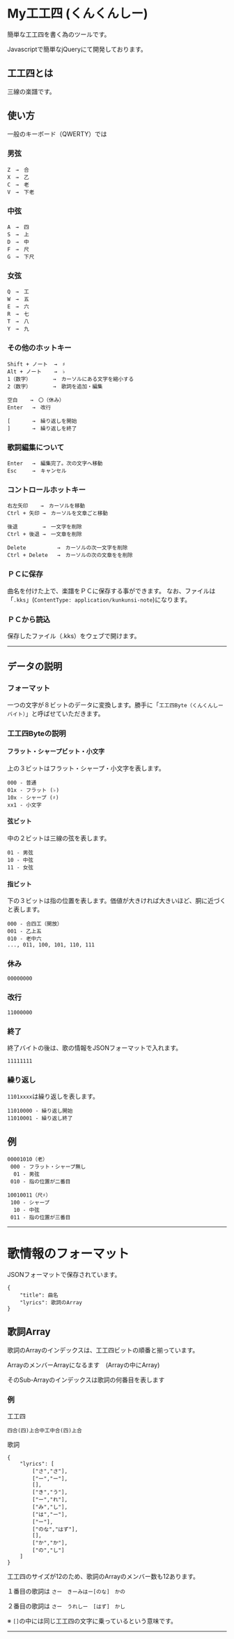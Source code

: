 # My工工四 (くんくんしー)

簡単な工工四を書く為のツールです。

Javascriptで簡単なjQueryにて開発しております。

## 工工四とは

三線の楽譜です。

## 使い方

一般のキーボード（QWERTY）では

### 男弦
```
Z　→　合
X　→　乙
C　→　老
V　→　下老
```

### 中弦
```
A　→　四
S　→　上
D　→　中
F　→　尺
G　→　下尺
```

### 女弦
```
Q　→　工
W　→　五
E　→　六
R　→　七
T　→　八
Y　→　九
```

### その他のホットキー
```
Shift + ノート  →　♯
Alt + ノート    →　♭
1（数字）       →　カーソルにある文字を縮小する
2（数字）       →　歌詞を追加・編集

空白    →　〇（休み）
Enter   →　改行

[       →　繰り返しを開始
]       →　繰り返しを終了
```

### 歌詞編集について

```
Enter   →　編集完了。次の文字へ移動
Esc     →　キャンセル
```

### コントロールホットキー
```
右左矢印    →　カーソルを移動
Ctrl + 矢印 →　カーソルを文章ごと移動

後退        →　一文字を削除
Ctrl + 後退 →　一文章を削除

Delete          →　カーソルの次一文字を削除
Ctrl + Delete   →　カーソルの次の文章をを削除
```

### ＰＣに保存

曲名を付けた上で、楽譜をＰＣに保存する事ができます。
なお、ファイルは「`.kks`」(`ContentType: application/kunkunsi-note`)になります。

### ＰＣから読込

保存したファイル（.kks）をウェブで開けます。

---

## データの説明

### フォーマット

一つの文字が８ビットのデータに変換します。勝手に「`工工四Byte（くんくんしーバイト）`」と呼ばせていただきます。

### 工工四Byteの説明

#### フラット・シャープビット・小文字

上の３ビットはフラット・シャープ・小文字を表します。

```
000 - 普通
01x - フラット (♭)
10x - シャープ (♯)
xx1 - 小文字
```

#### 弦ビット

中の２ビットは三線の弦を表します。

```
01 - 男弦
10 - 中弦
11 - 女弦
```

#### 指ビット

下の３ビットは指の位置を表します。価値が大きければ大きいほど、胴に近づくと表します。

```
000 - 合四工（開放）
001 - 乙上五
010 - 老中六
..., 011, 100, 101, 110, 111
```

### 休み

```
00000000
```

### 改行

```
11000000
```

### 終了

終了バイトの後は、歌の情報をJSONフォーマットで入れます。

```
11111111
```

### 繰り返し

`1101xxxx`は繰り返しを表します。

```
11010000 - 繰り返し開始
11010001 - 繰り返し終了
```

## 例

```
00001010（老）
 000 - フラット・シャープ無し
  01 - 男弦
 010 - 指の位置が二番目
```

```
10010011（尺♯）
 100 - シャープ
  10 - 中弦
 011 - 指の位置が三番目
```

---

# 歌情報のフォーマット

JSONフォーマットで保存されています。

```
{
    "title": 曲名
    "lyrics": 歌詞のArray
}
```

## 歌詞Array

歌詞のArrayのインデックスは、工工四ビットの順番と揃っています。

ArrayのメンバーArrayになるます　(Arrayの中にArray)

そのSub-Arrayのインデックスは歌詞の何番目を表します

### 例

工工四
```
四合(四)上合中工中合(四)上合
```

歌詞
```
{
    "lyrics": [
        ["さ","さ"],
        ["ー","ー"],
        [],
        ["き","う"],
        ["ー","れ"],
        ["み","し"],
        ["は","ー"],
        ["ー"],
        ["のな","はず"],
        [],
        ["か","か"],
        ["の","し"]
    ]
}
```

工工四のサイズが12のため、歌詞のArrayのメンバー数も12あります。

１番目の歌詞は `さー　きーみはー[のな]　かの`

２番目の歌詞は `さー　うれしー　[はず]　かし`

※ `[]`の中には同じ工工四の文字に乗っているという意味です。

---